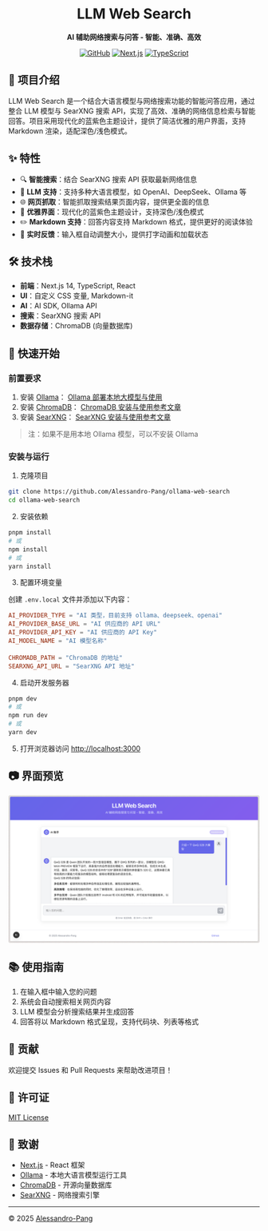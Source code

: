 <div align="center">

<h1>LLM Web Search</h1>

**AI 辅助网络搜索与问答 - 智能、准确、高效**

[![GitHub](https://img.shields.io/github/license/Alessandro-Pang/ollama-web-search)](https://github.com/Alessandro-Pang/ollama-web-search/blob/main/LICENSE)
[![Next.js](https://img.shields.io/badge/Next.js-14-black)](https://nextjs.org/)
[![TypeScript](https://img.shields.io/badge/TypeScript-5.0-blue)](https://www.typescriptlang.org/)

</div>

## 📝 项目介绍

LLM Web Search 是一个结合大语言模型与网络搜索功能的智能问答应用，通过整合 LLM 模型与 SearXNG 搜索 API，实现了高效、准确的网络信息检索与智能回答。项目采用现代化的蓝紫色主题设计，提供了简洁优雅的用户界面，支持 Markdown 渲染，适配深色/浅色模式。

## ✨ 特性

- 🔍 **智能搜索**：结合 SearXNG 搜索 API 获取最新网络信息
- 🧠 **LLM 支持**：支持多种大语言模型，如 OpenAI、DeepSeek、Ollama 等
- 🌐 **网页抓取**：智能抓取搜索结果页面内容，提供更全面的信息
- 💬 **优雅界面**：现代化的蓝紫色主题设计，支持深色/浅色模式
- ✏️ **Markdown 支持**：回答内容支持 Markdown 格式，提供更好的阅读体验
- 🔄 **实时反馈**：输入框自动调整大小，提供打字动画和加载状态

## 🛠️ 技术栈

- **前端**：Next.js 14, TypeScript, React
- **UI**：自定义 CSS 变量, Markdown-it
- **AI**：AI SDK, Ollama API
- **搜索**：SearXNG 搜索 API
- **数据存储**：ChromaDB (向量数据库)

## 🚀 快速开始

### 前置要求

1. 安装 [Ollama](https://ollama.com/)： [Ollama 部署本地大模型与使用](https://juejin.cn/post/7457812218509377587)
2. 安装 [ChromaDB](https://www.trychroma.com/)： [ChromaDB 安装与使用参考文章](https://juejin.cn/post/7480401080742248474)
3. 安装 [SearXNG](https://searxng.org)： [SearXNG 安装与使用参考文章](https://juejin.cn/post/7480089438899404850)

> 注：如果不是用本地 Ollama 模型，可以不安装 Ollama

### 安装与运行

1. 克隆项目

```bash
git clone https://github.com/Alessandro-Pang/ollama-web-search
cd ollama-web-search
```

2. 安装依赖

```bash
pnpm install
# 或
npm install
# 或
yarn install
```

3. 配置环境变量

创建 `.env.local` 文件并添加以下内容：

```conf
AI_PROVIDER_TYPE = "AI 类型，目前支持 ollama、deepseek、openai"
AI_PROVIDER_BASE_URL = "AI 供应商的 API URL"
AI_PROVIDER_API_KEY = "AI 供应商的 API Key"
AI_MODEL_NAME = "AI 模型名称"

CHROMADB_PATH = "ChromaDB 的地址"
SEARXNG_API_URL = "SearXNG API 地址"
```

4. 启动开发服务器

```bash
pnpm dev
# 或
npm run dev
# 或
yarn dev
```

5. 打开浏览器访问 [http://localhost:3000](http://localhost:3000)

## 📷 界面预览

![LLM Web Search 界面预览](public/preview.png)

## 📚 使用指南

1. 在输入框中输入您的问题
2. 系统会自动搜索相关网页内容
3. LLM 模型会分析搜索结果并生成回答
4. 回答将以 Markdown 格式呈现，支持代码块、列表等格式

## 🤝 贡献

欢迎提交 Issues 和 Pull Requests 来帮助改进项目！

## 📄 许可证

[MIT License](LICENSE)

## 🙏 致谢

- [Next.js](https://nextjs.org/) - React 框架
- [Ollama](https://ollama.com/) - 本地大语言模型运行工具
- [ChromaDB](https://www.trychroma.com/) - 开源向量数据库
- [SearXNG](https://searxng.org) - 网络搜索引擎

---

© 2025 [Alessandro-Pang](https://github.com/Alessandro-Pang)
